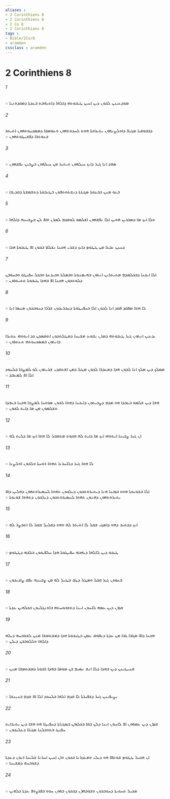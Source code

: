 ```yaml
---
aliases : 
- 2 Corinthiens 8
- 2 Corinthiens 8
- 2 Co 8
- 2 Corinthians 8
tags : 
- Bible/2Co/8
- araméen
cssclass : araméen
---
```


# 2 Corinthiens 8

###### 1
ܡܘܕܥܝܢܢ ܠܟܘܢ ܕܝܢ ܐܚܝܢ ܛܝܒܘܬܗ ܕܐܠܗܐ ܕܐܬܝܗܒܬ ܒܥܕܬܐ ܕܡܩܕܘܢܝܐ ܀
###### 2
ܕܒܒܘܩܝܐ ܤܓܝܐܐ ܕܐܘܠܨܢܗܘܢ ܝܬܝܪܘܬܐ ܗܘܬ ܠܚܕܘܬܗܘܢ ܘܥܘܡܩܐ ܕܡܤܟܢܘܬܗܘܢ ܐܬܝܬܪ ܒܥܘܬܪܐ ܕܦܫܝܛܘܬܗܘܢ ܀
###### 3
ܤܗܕ ܐܢܐ ܓܝܪ ܕܐܝܟ ܚܝܠܗܘܢ ܘܝܬܝܪ ܡܢ ܚܝܠܗܘܢ ܒܨܒܝܢ ܢܦܫܗܘܢ ܀
###### 4
ܒܥܘ ܡܢܢ ܒܒܥܘܬܐ ܤܓܝܐܬܐ ܕܢܫܬܘܬܦܘܢ ܒܛܝܒܘܬܐ ܕܬܫܡܫܬܐ ܕܩܕܝܫܐ ܀
###### 5
ܘܠܐ ܐܝܟ ܡܐ ܕܤܒܪܝܢ ܗܘܝܢ ܐܠܐ ܢܦܫܗܘܢ ܐܫܠܡܘ ܠܘܩܕܡ ܠܡܪܢ ܘܐܦ ܠܢ ܒܨܒܝܢܗ ܕܐܠܗܐ ܀
###### 6
ܕܚܢܢ ܢܒܥܐ ܡܢ ܛܛܘܤ ܕܐܝܟ ܕܫܪܝ ܗܟܢܐ ܢܫܠܡ ܒܟܘܢ ܐܦ ܛܝܒܘܬܐ ܗܕܐ ܀
###### 7
ܐܠܐ ܐܝܟܢܐ ܕܒܟܠܡܕܡ ܡܬܝܬܪܝܢ ܐܢܬܘܢ ܒܗܝܡܢܘܬܐ ܘܒܡܠܬܐ ܘܒܝܕܥܬܐ ܘܒܟܠ ܚܦܝܛܘ ܘܒܚܘܒܢ ܕܠܘܬܟܘܢ ܗܟܢܐ ܐܦ ܒܗܕܐ ܛܝܒܘܬܐ ܬܬܝܬܪܘܢ ܀
###### 8
ܠܐ ܗܘܐ ܡܦܩܕ ܦܩܕ ܐܢܐ ܠܟܘܢ ܐܠܐ ܒܚܦܝܛܘܬܐ ܕܚܒܪܝܟܘܢ ܫܪܪܐ ܕܚܘܒܟܘܢ ܡܢܤܐ ܐܢܐ ܀
###### 9
ܝܕܥܝܢ ܐܢܬܘܢ ܓܝܪ ܛܝܒܘܬܗ ܕܡܪܢ ܝܫܘܥ ܡܫܝܚܐ ܕܡܛܠܬܟܘܢ ܐܬܡܤܟܢ ܟܕ ܐܝܬܘܗܝ ܥܬܝܪܐ ܕܐܢܬܘܢ ܒܡܤܟܢܘܬܗ ܬܥܬܪܘܢ ܀
###### 10
ܡܡܠܟ ܕܝܢ ܡܠܟ ܐܢܐ ܠܟܘܢ ܗܕܐ ܕܡܥܕܪܐ ܠܟܘܢ ܡܛܠ ܕܡܢ ܐܫܬܩܕܝ ܫܪܝܬܘܢ ܠܘ ܠܡܨܒܐ ܒܠܚܘܕ ܐܠܐ ܐܦ ܠܡܥܒܕ ܀
###### 11
ܗܫܐ ܕܝܢ ܫܠܡܘ ܒܥܒܕܐ ܗܘ ܡܕܡ ܕܨܒܝܬܘܢ ܕܐܝܟܢܐ ܕܗܘܐ ܠܟܘܢ ܤܘܘܚܐ ܠܡܨܒܐ ܗܟܢܐ ܒܥܒܕܐ ܬܫܠܡܘܢ ܡܢ ܡܐ ܕܐܝܬ ܠܟܘܢ ܀
###### 12
ܐܢ ܓܝܪ ܨܒܝܢܐ ܐܝܬܘܗܝ ܐܝܟ ܡܐ ܕܐܝܬ ܠܗ ܗܟܘܬ ܡܬܩܒܠ ܠܐ ܗܘܐ ܐܝܟ ܡܐ ܕܠܝܬ ܠܗ ܀
###### 13
ܠܐ ܗܘܐ ܓܝܪ ܕܠܐܚܪܢܐ ܬܗܘܐ ܪܘܚܬܐ ܘܠܟܘܢ ܐܘܠܨܢܐ ܀
###### 14
ܐܠܐ ܒܫܘܝܘܬܐ ܗܘܘ ܒܙܒܢܐ ܗܢܐ ܕܝܬܝܪܘܬܟܘܢ ܕܝܠܟܘܢ ܬܗܘܐ ܠܚܤܝܪܘܬܗܘܢ ܕܗܠܝܢ ܕܐܦ ܝܬܝܪܘܬܗܘܢ ܕܗܢܘܢ ܬܗܘܐ ܠܚܤܝܪܘܬܟܘܢ ܕܝܠܟܘܢ ܕܬܗܘܐ ܫܘܝܘܬܐ ܀
###### 15
ܐܝܟ ܕܟܬܝܒ ܕܗܘ ܕܐܤܓܝ ܫܩܠ ܠܐ ܐܬܝܬܪ ܠܗ ܘܗܘ ܕܩܠܝܠ ܫܩܠ ܠܐ ܐܬܒܨܪ ܠܗ ܀
###### 16
ܛܝܒܘ ܕܝܢ ܠܐܠܗܐ ܕܝܗܒܗ ܚܦܝܛܘܬܐ ܗܕܐ ܚܠܦܝܟܘܢ ܒܠܒܗ ܕܛܛܘܤ ܀
###### 17
ܒܥܘܬܢ ܓܝܪ ܩܒܠ ܘܡܛܠ ܕܛܒ ܒܛܝܠ ܠܗ ܡܢ ܨܒܝܢܗ ܢܦܩ ܨܐܕܝܟܘܢ ܀
###### 18
ܫܕܪܢ ܕܝܢ ܥܡܗ ܠܐܚܘܢ ܐܝܢܐ ܕܬܫܒܘܚܬܗ ܒܐܘܢܓܠܝܘܢ ܒܟܠܗܝܢ ܥܕܬܐ ܀
###### 19
ܗܟܢܐ ܕܐܦ ܡܓܒܐ ܓܒܐ ܡܢ ܥܕܬܐ ܕܢܦܘܩ ܥܡܢ ܒܛܝܒܘܬܐ ܗܕܐ ܕܡܫܬܡܫܐ ܡܢܢ ܠܫܘܒܚܗ ܕܝܠܗ ܕܐܠܗܐ ܘܠܠܘܒܒܢ ܕܝܠܢ ܀
###### 20
ܩܢܝܛܝܢܢ ܕܝܢ ܒܗܕܐ ܕܠܐ ܐܢܫ ܢܤܝܡ ܒܢ ܡܘܡܐ ܒܗܕܐ ܪܒܘܬܐ ܕܡܫܬܡܫܐ ܡܢܢ ܀
###### 21
ܝܨܝܦܝܢܢ ܓܝܪ ܕܫܦܝܪܬܐ ܠܐ ܩܕܡ ܐܠܗܐ ܒܠܚܘܕ ܐܠܐ ܐܦ ܩܕܡ ܒܢܝܢܫܐ ܀
###### 22
ܫܕܪܢ ܕܝܢ ܥܡܗܘܢ ܐܦ ܠܐܚܘܢ ܐܝܢܐ ܕܠܢ ܒܩܐ ܒܟܠܙܒܢ ܒܤܓܝܐܬܐ ܕܚܦܝܛܐ ܗܘ ܗܫܐ ܕܝܢ ܝܬܝܪܐܝܬ ܚܦܝܛ ܒܬܘܟܠܢܐ ܤܓܝܐܐ ܕܥܠܝܟܘܢ ܀
###### 23
ܐܢ ܗܟܝܠ ܛܛܘܤ ܫܘܬܦܐ ܗܘ ܕܝܠܝ ܘܡܥܕܪܢܐ ܒܟܘܢ ܘܐܢ ܐܚܝܢ ܐܚܪܢܐ ܫܠܝܚܐ ܐܢܘܢ ܕܥܕܬܐ ܕܫܘܒܚܗ ܕܡܫܝܚܐ ܀
###### 24
ܡܟܝܠ ܬܚܘܝܬܐ ܕܚܘܒܟܘܢ ܘܫܘܒܗܪܢ ܕܒܟܘܢ ܒܗܘܢ ܚܘܘ ܒܦܪܨܘܦ ܥܕܬܐ ܟܠܗܝܢ ܀
